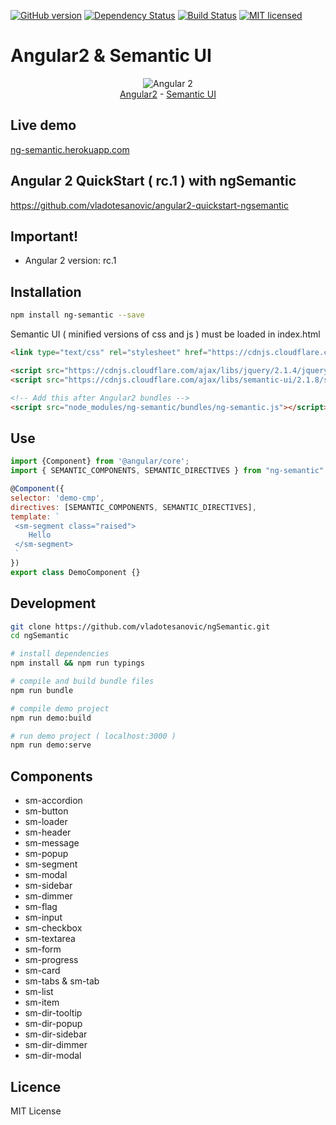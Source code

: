 [![GitHub version](https://badge.fury.io/gh/vladotesanovic%2FngSemantic.png)](http://badge.fury.io/gh/vladotesanovic%2FngSemantic)
[![Dependency Status](https://david-dm.org/vladotesanovic/ngSemantic.svg)](https://david-dm.org/vladotesanovic/ngSemantic)
[![Build Status](https://travis-ci.org/vladotesanovic/ngSemantic.svg?branch=master)](https://travis-ci.org/vladotesanovic/ngSemantic)
[![MIT licensed](https://img.shields.io/badge/license-MIT-blue.svg)](https://raw.githubusercontent.com/hyperium/hyper/master/LICENSE)

# Angular2 & Semantic UI
<p align="center">
  <img src="http://i.imgur.com/SCTxyan.jpg" alt="Angular 2"/><br/>
  <a href="http://www.angular.io" target="_blank">Angular2</a> - <a href="http://semantic-ui.com" target="_blank">Semantic UI</a> 
</p>

## Live demo
<a href="https://ng-semantic.herokuapp.com" target="_blank">ng-semantic.herokuapp.com</a>

##  Angular 2 QuickStart ( rc.1 ) with ngSemantic
https://github.com/vladotesanovic/angular2-quickstart-ngsemantic

## Important!
<ul>
   <li>Angular 2 version: rc.1</li>
</ul>
        
## Installation
```bash
npm install ng-semantic --save
```

Semantic UI ( minified versions of css and js ) must be loaded in index.html

```html
<link type="text/css" rel="stylesheet" href="https://cdnjs.cloudflare.com/ajax/libs/semantic-ui/2.1.8/semantic.min.css" />

<script src="https://cdnjs.cloudflare.com/ajax/libs/jquery/2.1.4/jquery.min.js"></script>
<script src="https://cdnjs.cloudflare.com/ajax/libs/semantic-ui/2.1.8/semantic.min.js"></script>

<!-- Add this after Angular2 bundles -->
<script src="node_modules/ng-semantic/bundles/ng-semantic.js"></script>
```
 
## Use

```javascript
import {Component} from '@angular/core';
import { SEMANTIC_COMPONENTS, SEMANTIC_DIRECTIVES } from "ng-semantic";

@Component({
selector: 'demo-cmp',
directives: [SEMANTIC_COMPONENTS, SEMANTIC_DIRECTIVES],
template: `
 <sm-segment class="raised">
    Hello
 </sm-segment>
 `
})
export class DemoComponent {}
```

## Development
```bash
git clone https://github.com/vladotesanovic/ngSemantic.git
cd ngSemantic

# install dependencies
npm install && npm run typings

# compile and build bundle files
npm run bundle

# compile demo project
npm run demo:build

# run demo project ( localhost:3000 )
npm run demo:serve
```

## Components

  - sm-accordion
  - sm-button
  - sm-loader
  - sm-header
  - sm-message
  - sm-popup
  - sm-segment
  - sm-modal
  - sm-sidebar
  - sm-dimmer
  - sm-flag
  - sm-input
  - sm-checkbox
  - sm-textarea
  - sm-form
  - sm-progress
  - sm-card
  - sm-tabs & sm-tab
  - sm-list
  - sm-item
  - sm-dir-tooltip
  - sm-dir-popup
  - sm-dir-sidebar
  - sm-dir-dimmer
  - sm-dir-modal
   
## Licence 

MIT License
